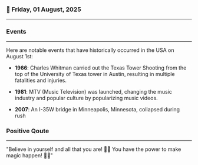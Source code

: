 ### 📅 Friday, 01 August, 2025
------
### Events
------
Here are notable events that have historically occurred in the USA on August 1st:

- **1966**: Charles Whitman carried out the Texas Tower Shooting from the top of the University of Texas tower in Austin, resulting in multiple fatalities and injuries.
  
- **1981**: MTV (Music Television) was launched, changing the music industry and popular culture by popularizing music videos.
  
- **2007**: An I-35W bridge in Minneapolis, Minnesota, collapsed during rush
### Positive Qoute
------
"Believe in yourself and all that you are! 🌟✨ You have the power to make magic happen! 💪🌈"
